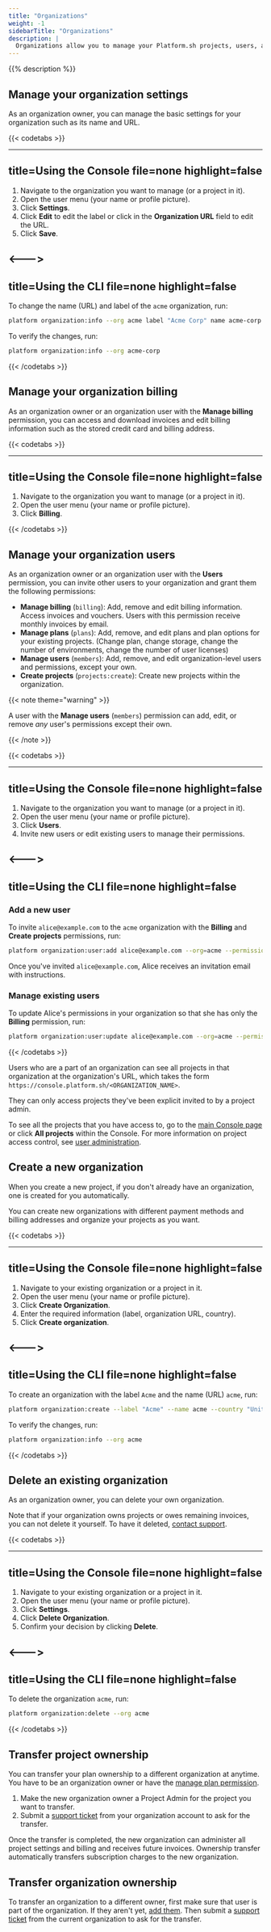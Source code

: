 ```yaml
---
title: "Organizations"
weight: -1
sidebarTitle: "Organizations"
description: |
  Organizations allow you to manage your Platform.sh projects, users, and billing.
---
```


{{% description %}}

## Manage your organization settings

As an organization owner, you can manage the basic settings for your organization such as its name and URL.

{{< codetabs >}}

---
title=Using the Console
file=none
highlight=false
---

1. Navigate to the organization you want to manage (or a project in it).
1. Open the user menu (your name or profile picture).
1. Click **Settings**.
1. Click **Edit** to edit the label or click in the **Organization URL** field to edit the URL.
1. Click **Save**.

<--->
---
title=Using the CLI
file=none
highlight=false
---

To change the name (URL) and label of the `acme` organization, run:

```bash
platform organization:info --org acme label "Acme Corp" name acme-corp
```

To verify the changes, run:

```bash
platform organization:info --org acme-corp
```

{{< /codetabs >}}

## Manage your organization billing

As an organization owner or an organization user with the **Manage billing** permission,
you can access and download invoices and edit billing information such as the stored credit card and billing address.

{{< codetabs >}}

---
title=Using the Console
file=none
highlight=false
---

1. Navigate to the organization you want to manage (or a project in it).
1. Open the user menu (your name or profile picture).
1. Click **Billing**.

{{< /codetabs >}}

## Manage your organization users

As an organization owner or an organization user with the **Users** permission,
you can invite other users to your organization and grant them the following permissions:

* **Manage billing** (`billing`):
  Add, remove and edit billing information.
  Access invoices and vouchers.
  Users with this permission receive monthly invoices by email.
* **Manage plans** (`plans`):
  Add, remove, and edit plans and plan options for your existing projects.
  (Change plan, change storage, change the number of environments, change the number of user licenses)
* **Manage users** (`members`):
  Add, remove, and edit organization-level users and permissions, except your own.
* **Create projects** (`projects:create`):
  Create new projects within the organization.

{{< note theme="warning" >}}

A user with the **Manage users** (`members`) permission can add, edit, or remove _any_ user's permissions except their own.

{{< /note >}}

{{< codetabs >}}

---
title=Using the Console
file=none
highlight=false
---

1. Navigate to the organization you want to manage (or a project in it).
2. Open the user menu (your name or profile picture).
3. Click **Users**.
4. Invite new users or edit existing users to manage their permissions.

<--->
---
title=Using the CLI
file=none
highlight=false
---

### Add a new user

To invite `alice@example.com` to the `acme` organization with the **Billing** and **Create projects** permissions, run:

```bash
platform organization:user:add alice@example.com --org=acme --permission=billing,projects:create
```

Once you've invited `alice@example.com`,
Alice receives an invitation email with instructions.

### Manage existing users

To update Alice's permissions in your organization so that she has only the **Billing** permission, run:

```bash
platform organization:user:update alice@example.com --org=acme --permission=billing
```

{{< /codetabs >}}

Users who are a part of an organization can see all projects in that organization at the organization's URL,
which takes the form `https://console.platform.sh/<ORGANIZATION_NAME>`.

They can only access projects they've been explicit invited to by a project admin.

To see all the projects that you have access to,
go to the [main Console page](https://console.platform.sh) or click **All projects** within the Console.
For more information on project access control, see [user administration](./users.md).

## Create a new organization

When you create a new project, if you don't already have an organization, one is created for you automatically.

You can create new organizations with different payment methods and billing addresses
and organize your projects as you want.

{{< codetabs >}}

---
title=Using the Console
file=none
highlight=false
---

1. Navigate to your existing organization or a project in it.
1. Open the user menu (your name or profile picture).
1. Click **Create Organization**.
1. Enter the required information (label, organization URL, country).
1. Click **Create organization**.

<--->
---
title=Using the CLI
file=none
highlight=false
---

To create an organization with the label `Acme` and the name (URL) `acme`, run:

```bash
platform organization:create --label "Acme" --name acme --country "United States"
```

To verify the changes, run:

```bash
platform organization:info --org acme
```

{{< /codetabs >}}

## Delete an existing organization

As an organization owner, you can delete your own organization.

Note that if your organization owns projects or owes remaining invoices, you can not delete it yourself.
To have it deleted, [contact support](../overview/get-support.md).

{{< codetabs >}}

---
title=Using the Console
file=none
highlight=false
---

1. Navigate to your existing organization or a project in it.
2. Open the user menu (your name or profile picture).
3. Click **Settings**.
4. Click **Delete Organization**.
5. Confirm your decision by clicking **Delete**.

<--->
---
title=Using the CLI
file=none
highlight=false
---

To delete the organization `acme`, run:

```bash
platform organization:delete --org acme
```

{{< /codetabs >}}

## Transfer project ownership

You can transfer your plan ownership to a different organization at anytime.
You have to be an organization owner or have the [manage plan permission](#manage-your-organization-users).

1. Make the new organization owner a Project Admin for the project you want to transfer.
2. Submit a [support ticket](https://console.platform.sh/-/users/~/tickets) from your organization account to ask for the transfer.

Once the transfer is completed, the new organization can administer all project settings and billing and receives future invoices.
Ownership transfer automatically transfers subscription charges to the new organization.

## Transfer organization ownership

To transfer an organization to a different owner, first make sure that user is part of the organization.
If they aren't yet, [add them](#manage-your-organization-users).
Then submit a [support ticket](https://console.platform.sh/-/users/~/tickets) from the current organization to ask for the transfer.
